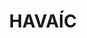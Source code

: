 ---
layout: firm_page
title: "HAVAÍC"
id: "havaic.com"
permalink: "/havachavaic.com/"
website: "https://www.havaic.com"
offices: "Cape Town (South Africa)"
investment_stages: "Seed, Series A"
portfolio_companies: "SPORTABLE"
portfolio_link: ""
investment_markets: "Technology"
founded_year: "2016"
description: "HAVAÍC invests in early-stage, high-growth technology businesses, offering access to local investments with global prospects."
linkedin: "https://za.linkedin.com/company/havaic"
twitter: "https://twitter.com/HAVAIC_SA"
instagram: ""
team_page: "https://www.havaic.com/about"
investor_type: "Venture Capital"
crunchbase: "https://www.crunchbase.com/organization/havaic-sa"
pitchbook: "https://pitchbook.com/profiles/investor/162967-06"

# SEO Optimization
meta_title: "HAVAÍC - VC Firm - projectstartups.com"
meta_description: "HAVAÍC, HAVAÍC invests in early-stage, high-growth technology businesses, offering access to local investments with global prospects...."
meta_keywords: "HAVAÍC, Technology, VC firm, venture capital, startup investor, projectstartups.com"
canonical_url: "https://vc.projectstartups.com/havachavaic.com/"
---